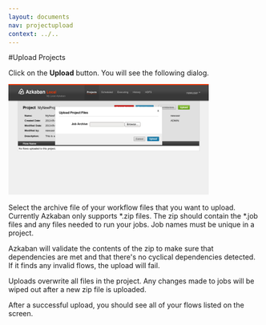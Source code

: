 ```yaml
---
layout: documents
nav: projectupload
context: ../..
---
```


#Upload Projects

Click on the __Upload__ button. You will see the following dialog.

<img class="shadowimg" title="Upload" src="./images/uploadprojects.png" ALT="Upload" width="400" />

Select the archive file of your workflow files that you want to upload. Currently Azkaban only supports \*.zip files.
The zip should contain the \*.job files and any files needed to run your jobs. Job names must be unique
in a project. 

Azkaban will validate the contents of the zip to make sure that dependencies are met and that there's
no cyclical dependencies detected.  If it finds any invalid flows, the upload will fail.

Uploads overwrite all files in the project. Any changes made to jobs will be wiped out after a new zip file is
uploaded.

After a successful upload, you should see all of your flows listed on the screen.